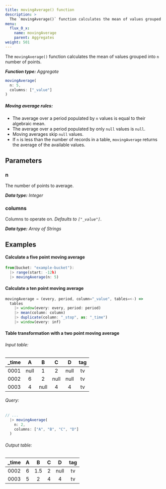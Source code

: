 ```yaml
---
title: movingAverage() function
description: >
  The `movingAverage()` function calculates the mean of values grouped into `n` number of points.
menu:
  flux_0_x:
    name: movingAverage
    parent: Aggregates
weight: 501
---
```


The `movingAverage()` function calculates the mean of values grouped into `n` number of points.

_**Function type:** Aggregate_  

```js
movingAverage(
  n: 5,
  columns: ["_value"]
)
```

##### Moving average rules:
- The average over a period populated by `n` values is equal to their algebraic mean.
- The average over a period populated by only `null` values is `null`.
- Moving averages skip `null` values.
- If `n` is less than the number of records in a table, `movingAverage` returns
  the average of the available values.

## Parameters

### n
The number of points to average.

_**Data type:** Integer_

### columns
Columns to operate on. _Defaults to `["_value"]`_.

_**Data type:** Array of Strings_

## Examples

#### Calculate a five point moving average
```js
from(bucket: "example-bucket"):
  |> range(start: -12h)
  |> movingAverage(n: 5)
```

#### Calculate a ten point moving average
```js
movingAverage = (every, period, column="_value", tables=<-) =>
  tables
    |> window(every: every, period: period)
    |> mean(column: column)
    |> duplicate(column: "_stop", as: "_time")
    |> window(every: inf)
```

#### Table transformation with a two point moving average

###### Input table:
| _time |   A  |   B  |   C  |   D  | tag |
|:-----:|:----:|:----:|:----:|:----:|:---:|
|  0001 | null |   1  |   2  | null |  tv |
|  0002 |   6  |   2  | null | null |  tv |
|  0003 |   4  | null |   4  |   4  |  tv |

###### Query:
```js
// ...
  |> movingAverage(
    n: 2,
    columns: ["A", "B", "C", "D"]
  )
```

###### Output table:
| _time |   A  |   B  |   C  |   D  | tag |
|:-----:|:----:|:----:|:----:|:----:|:---:|
|  0002 |   6  |  1.5 |   2  | null |  tv |
|  0003 |   5  |   2  |   4  |   4  |  tv |
